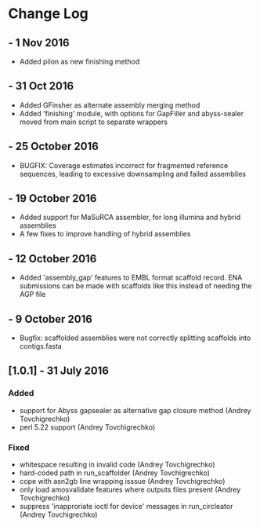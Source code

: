 # Change Log
## - 1 Nov 2016
  - Added pilon as new finishing method

## - 31 Oct 2016
  - Added GFinsher as alternate assembly merging method
  - Added 'finishing' module, with options for GapFiller and abyss-sealer moved
    from main script to separate wrappers

## - 25 October 2016
  - BUGFIX: Coverage estimates incorrect for fragmented reference sequences,
    leading to excessive downsampling and failed assemblies

## - 19 October 2016
  - Added support for MaSuRCA assembler, for long illumina and hybrid assemblies
  - A few fixes to improve handling of hybrid assemblies

## - 12 October 2016
  - Added 'assembly_gap' features to EMBL format scaffold record. ENA
    submissions can be made with scaffolds like this instead of needing the AGP
    file

## - 9 October 2016
  - Bugfix: scaffolded assemblies were not correctly splitting scaffolds into contigs.fasta

## [1.0.1]  - 31 July 2016
### Added
 - support for Abyss gapsealer as alternative gap closure method (Andrey Tovchigrechko)
 - perl 5.22 support (Andrey Tovchigrechko)

### Fixed
 - whitespace resulting in invalid code  (Andrey Tovchigrechko)
 - hard-coded path in run_scaffolder (Andrey Tovchigrechko)
 - cope with asn2gb line wrapping isssue (Andrey Tovchigrechko)
 - only load amosvalidate features where outputs files present (Andrey Tovchigrechko)
 - suppress 'inapproriate ioctl for device' messages in run_circleator (Andrey Tovchigrechko)
